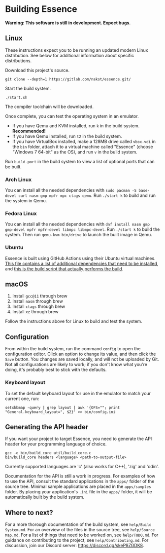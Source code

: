 # Building Essence

**Warning: This software is still in development. Expect bugs.**

## Linux

These instructions expect you to be running an updated modern Linux distribution. See below for additional information about specific distributions.

Download this project's source. 

    git clone --depth=1 https://gitlab.com/nakst/essence.git/

Start the build system.

    ./start.sh

The compiler toolchain will be downloaded.

Once complete, you can test the operating system in an emulator. 
* If you have Qemu and KVM installed, run `k` in the build system. **Recommended!**
* If you have Qemu installed, run `t2` in the build system.
* If you have VirtualBox installed, make a 128MB drive called `vbox.vdi` in the `bin` folder, attach it to a virtual machine called "Essence" (choose "Windows 7 64-bit" as the OS), and run `v` in the build system.

Run `build-port` in the build system to view a list of optional ports that can be built.

### Arch Linux

You can install all the needed dependencies with `sudo pacman -S base-devel curl nasm gmp mpfr mpc ctags qemu`. Run `./start k` to build and run the system in Qemu.

### Fedora Linux

You can install all the needed dependencies with `dnf install nasm gmp gmp-devel mpfr mpfr-devel libmpc libmpc-devel`. Run `./start k` to build the system. Then run `qemu-kvm bin/drive` to launch the built image in Qemu.

### Ubuntu

Essence is built using GitHub Actions using their Ubuntu virtual machines. [This file contains a list of additional dependencies that need to be installed](https://github.com/nakst/build-essence/blob/main/.github/workflows/build-essence.yml), and [this is the build script that actually performs the build](https://github.com/nakst/build-essence/blob/main/build.sh).

## macOS

1) Install `gcc@11` through brew
2) Install `nasm` through brew
3) Install `ctags` through brew
4) Install `xz` through brew

Follow the instructions above for Linux to build and test the system.

## Configuration

From within the build system, run the command `config` to open the configuration editor. Click an option to change its value, and then click the `Save` button. You changes are saved locally, and will not be uploaded by Git. Not all configurations are likely to work; if you don't know what you're doing, it's probably best to stick with the defaults.

### Keyboard layout

To set the default keyboard layout for use in the emulator to match your current one, run:

    setxkbmap -query | grep layout | awk '{OFS=""; print "General.keyboard_layout=", $2}' >> bin/config.ini

## Generating the API header

If you want your project to target Essence, you need to generate the API header for your programming language of choice.

    gcc -o bin/build_core util/build_core.c
    bin/build_core headers <language> <path-to-output-file>

Currently supported languages are 'c' (also works for C++), 'zig' and 'odin'.

Documentation for the API is still a work in progress. For examples of how to use the API, consult the standard applications in the `apps/` folder of the source tree. Minimal sample applications are placed in the `apps/samples` folder. By placing your application's `.ini` file in the `apps/` folder, it will be automatically built by the build system.

## Where to next?

For a more thorough documentation of the build system, see `help/Build System.md`.
For an overview of the files in the source tree, see `help/Source Map.md`.
For a list of things that need to be worked on, see `help/TODO.md`.
For guidance on contributing to the project, see `help/Contributing.md`.
For discussion, join our Discord server: https://discord.gg/skeP9ZGDK8.
